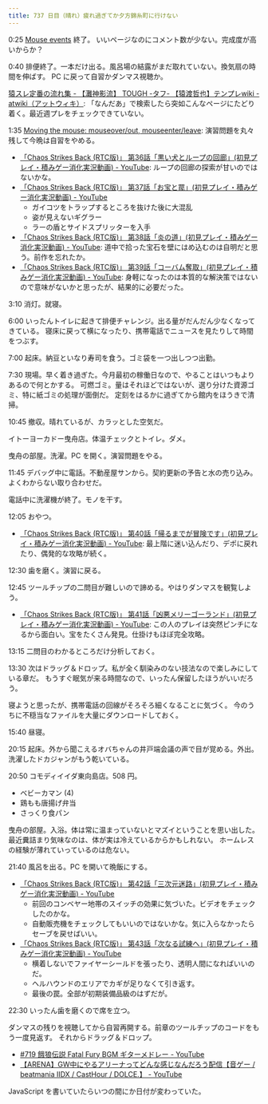 ```yaml
---
title: 737 日目（晴れ）疲れ過ぎてか夕方錦糸町に行けない
---
```


0:25 [Mouse events](https://javascript.info/mouse-events-basics) 終了。
いいページなのにコメント数が少ない。完成度が高いからか？

0:40 排便終了。一本だけ出る。風呂場の結露がまだ取れていない。換気扇の時間を伸ばす。
PC に戻って自習かダンマス視聴か。

[猿スレ定番の流れ集 - 【灘神影流】 TOUGH -タフ- 【猿渡哲也】テンプレwiki - atwiki（アットウィキ）](https://w.atwiki.jp/yowakimono/pages/54.html):
「なんだあ」で検索したら突如こんなページにたどり着く。最近週プレをチェックできていない。

1:35 [Moving the mouse: mouseover/out, mouseenter/leave](https://javascript.info/mousemove-mouseover-mouseout-mouseenter-mouseleave):
演習問題を丸々残して今晩は自習をやめる。

* [「Chaos Strikes Back (RTC版)」 第36話「黒い犬とループの回廊」(初見プレイ・積みゲー消化実況動画) - YouTube](https://www.youtube.com/watch?v=YFiqIosCMik):
  ループの回廊の探索が甘いのではないかな。
* [「Chaos Strikes Back (RTC版)」 第37話「お宝と罠」(初見プレイ・積みゲー消化実況動画) - YouTube](https://www.youtube.com/watch?v=i3iCS4Vetec)
  * ガイコツをトラップするところを抜けた後に大混乱
  * 姿が見えないギグラー
  * ラーの盾とサイドスプリッターを入手
* [「Chaos Strikes Back (RTC版)」 第38話「炎の道」(初見プレイ・積みゲー消化実況動画) - YouTube](https://www.youtube.com/watch?v=tmP2X7wCm6E):
  道中で拾った宝石を壁にはめ込むのは自明だと思う。前作を忘れたか。
* [「Chaos Strikes Back (RTC版)」 第39話「コーバム奪取」(初見プレイ・積みゲー消化実況動画) - YouTube](https://www.youtube.com/watch?v=RKk9ol0cP2I):
  身軽になったのは本質的な解決策ではないので意味がないかと思ったが、結果的に必要だった。

3:10 消灯。就寝。

6:00 いったんトイレに起きて排便チャレンジ。出る量がだんだん少なくなってきている。
寝床に戻って横になったり、携帯電話でニュースを見たりして時間をつぶす。

7:00 起床。納豆といなり寿司を食う。ゴミ袋を一つ出しつつ出勤。

7:30 現場。早く着き過ぎた。今月最初の稼働日なので、やることはいつもよりあるので何とかする。
可燃ゴミ。量はそれほどではないが、選り分けた資源ゴミ、特に紙ゴミの処理が面倒だ。
定刻をはるかに過ぎてから館内をほうきで清掃。

10:45 撤収。晴れているが、カラッとした空気だ。

イトーヨーカドー曳舟店。体温チェックとトイレ。ダメ。

曳舟の部屋。洗濯。PC を開く。演習問題をやる。

11:45 デバッグ中に電話。不動産屋サンから。契約更新の予告と水の売り込み。よくわからない取り合わせだ。

電話中に洗濯機が終了。モノを干す。

12:05 おやつ。

* [「Chaos Strikes Back (RTC版)」 第40話「帰るまでが冒険です」(初見プレイ・積みゲー消化実況動画) - YouTube](https://www.youtube.com/watch?v=hVHrFWCDb14):
  最上階に迷い込んだり、デポに戻れたり、偶発的な攻略が続く。

12:30 歯を磨く。演習に戻る。

12:45 ツールチップの二問目が難しいので諦める。やはりダンマスを観覧しよう。

* [「Chaos Strikes Back (RTC版)」 第41話「凶悪メリーゴーランド」(初見プレイ・積みゲー消化実況動画) - YouTube](https://www.youtube.com/watch?v=xP2KnIMeG4E):
  この人のプレイは突然ピンチになるから面白い。宝をたくさん発見。仕掛けもほぼ完全攻略。

13:15 二問目のわかるところだけ分析しておく。

13:30 次はドラッグ＆ドロップ。私が全く馴染みのない技法なので楽しみにしている章だ。
もうすぐ眠気が来る時間なので、いったん保留したほうがいいだろう。

寝ようと思ったが、携帯電話の回線がそろそろ細くなることに気づく。
今のうちに不穏当なファイルを大量にダウンロードしておく。

15:40 昼寝。

20:15 起床。外から聞こえるオバちゃんの井戸端会議の声で目が覚める。外出。
洗濯したドカジャンがもう乾いている。

20:50 コモディイイダ東向島店。508 円。

* ベビーカマン (4)
* 鶏もも唐揚げ弁当
* さっくり食パン

曳舟の部屋。入浴。体は常に温まっていないとマズイということを思い出した。
最近糞詰まり気味なのは、体が実は冷えているからかもしれない。
ホームレスの経験が薄れていっているのは危ない。

21:40 風呂を出る。PC を開いて晩飯にする。

* [「Chaos Strikes Back (RTC版)」 第42話「三次元迷路」(初見プレイ・積みゲー消化実況動画) - YouTube](https://www.youtube.com/watch?v=X2QBXoe_g-s)
  * 前回のコンベヤー地帯のスイッチの効果に気づいた。ビデオをチェックしたのかな。
  * 自動販売機をチェックしてもいいのではないかな。気に入らなかったらセーブを戻せばいい。
* [「Chaos Strikes Back (RTC版)」 第43話「次なる試練へ」(初見プレイ・積みゲー消化実況動画) - YouTube](https://www.youtube.com/watch?v=PMLLJlbjxJQ)
  * 横着しないでファイヤーシールドを張ったり、透明人間になればいいのだ。
  * ヘルハウンドのエリアでカギが足りなくて引き返す。
  * 最後の罠。全部が初期装備品級のはずだが。
  
22:30 いったん歯を磨くので席を立つ。

ダンマスの残りを視聴してから自習再開する。前章のツールチップのコードをもう一度見返す。
それからドラッグ＆ドロップ。

* [&#x23;719 餓狼伝説 Fatal Fury BGM ギターメドレー - YouTube](https://www.youtube.com/watch?v=v4dTj2ogTMc)
* [【ARENA】GW中にやるアリーナってどんな感じなんだろう配信【音ゲー / beatmania IIDX / CastHour / DOLCE.】 - YouTube](https://www.youtube.com/watch?v=I4QpVvWi1is)

JavaScript を書いていたらいつの間にか日付が変わっていた。
